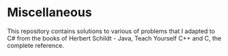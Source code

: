 Miscellaneous
=============

This repository contains solutions to various of problems that I adapted to C# from the books of Herbert Schildt - Java, Teach Yourself C++ and C, the complete reference.
